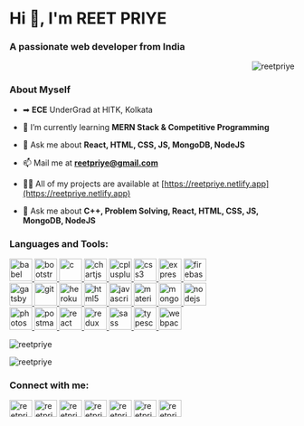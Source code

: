 <h1 align="left">Hi 👋, I'm REET PRIYE</h1>
<h3 align="left">A passionate web developer from India</h3>
<p align="right"> <img src="https://komarev.com/ghpvc/?username=reetpriye&label=Profile%20views&color=0e75b6&style=flat" alt="reetpriye" /> </p>

### About Myself

- ➡ **ECE** UnderGrad at HITK, Kolkata

- 🌱 I’m currently learning **MERN Stack & Competitive Programming**

- 💬 Ask me about **React, HTML, CSS, JS, MongoDB, NodeJS**

- 📫 Mail me at **reetpriye@gmail.com**

- 👨‍💻 All of my projects are available at [https://reetpriye.netlify.app](https://reetpriye.netlify.app)

- 💬 Ask me about **C++, Problem Solving, React, HTML, CSS, JS, MongoDB, NodeJS**

<h3 align="left">Languages and Tools:</h3>
<p align="left""> 
<a href="https://babeljs.io/" target="_blank"> <img src="https://www.vectorlogo.zone/logos/babeljs/babeljs-icon.svg" alt="babel" width="40" height="40"/> </a> 
<a href="https://getbootstrap.com" target="_blank"> <img src="https://devicons.github.io/devicon/devicon.git/icons/bootstrap/bootstrap-plain.svg" alt="bootstrap" width="40" height="40"/> </a> 
<a href="https://www.cprogramming.com/" target="_blank"> <img src="https://devicons.github.io/devicon/devicon.git/icons/c/c-original.svg" alt="c" width="40" height="40"/> </a> 
<a href="https://www.chartjs.org" target="_blank"> <img src="https://www.chartjs.org/media/logo-title.svg" alt="chartjs" width="40" height="40"/> </a> 
<a href="https://www.w3schools.com/cpp/" target="_blank"> <img src="https://devicons.github.io/devicon/devicon.git/icons/cplusplus/cplusplus-original.svg" alt="cplusplus" width="40" height="40"/> </a> 
<a href="https://www.w3schools.com/css/" target="_blank"> <img src="https://devicons.github.io/devicon/devicon.git/icons/css3/css3-original-wordmark.svg" alt="css3" width="40" height="40"/> </a> 
<a href="https://expressjs.com" target="_blank"> <img src="https://devicons.github.io/devicon/devicon.git/icons/express/express-original-wordmark.svg" alt="express" width="40" height="40"/> </a> 
<a href="https://firebase.google.com/" target="_blank"> <img src="https://www.vectorlogo.zone/logos/firebase/firebase-icon.svg" alt="firebase" width="40" height="40"/> </a> 
<br/>
<a href="https://www.gatsbyjs.com/" target="_blank"> <img src="https://www.vectorlogo.zone/logos/gatsbyjs/gatsbyjs-icon.svg" alt="gatsby" width="40" height="40"/> </a> 
<a href="https://git-scm.com/" target="_blank"> <img src="https://www.vectorlogo.zone/logos/git-scm/git-scm-icon.svg" alt="git" width="40" height="40"/> </a> 
<a href="https://heroku.com" target="_blank"> <img src="https://www.vectorlogo.zone/logos/heroku/heroku-icon.svg" alt="heroku" width="40" height="40"/> </a> 
<a href="https://www.w3.org/html/" target="_blank"> <img src="https://devicons.github.io/devicon/devicon.git/icons/html5/html5-original-wordmark.svg" alt="html5" width="40" height="40"/> </a> 
<a href="https://developer.mozilla.org/en-US/docs/Web/JavaScript" target="_blank"> <img src="https://devicons.github.io/devicon/devicon.git/icons/javascript/javascript-original.svg" alt="javascript" width="40" height="40"/> </a> 
<a href="https://materializecss.com/" target="_blank"> <img src="https://raw.githubusercontent.com/prplx/svg-logos/5585531d45d294869c4eaab4d7cf2e9c167710a9/svg/materialize.svg" alt="materialize" width="40" height="40"/> </a> 
<a href="https://www.mongodb.com/" target="_blank"> <img src="https://devicons.github.io/devicon/devicon.git/icons/mongodb/mongodb-original-wordmark.svg" alt="mongodb" width="40" height="40"/> </a> 
<a href="https://nodejs.org" target="_blank"> <img src="https://devicons.github.io/devicon/devicon.git/icons/nodejs/nodejs-original-wordmark.svg" alt="nodejs" width="40" height="40"/> </a> 
<br/>
<a href="https://www.photoshop.com/en" target="_blank"> <img src="https://devicons.github.io/devicon/devicon.git/icons/photoshop/photoshop-plain.svg" alt="photoshop" width="40" height="40"/> </a> 
<a href="https://postman.com" target="_blank"> <img src="https://www.vectorlogo.zone/logos/getpostman/getpostman-icon.svg" alt="postman" width="40" height="40"/> </a> 
<a href="https://reactjs.org/" target="_blank"> <img src="https://devicons.github.io/devicon/devicon.git/icons/react/react-original-wordmark.svg" alt="react" width="40" height="40"/> </a> 
<a href="https://redux.js.org" target="_blank"> <img src="https://devicons.github.io/devicon/devicon.git/icons/redux/redux-original.svg" alt="redux" width="40" height="40"/> </a> 
<a href="https://sass-lang.com" target="_blank"> <img src="https://devicons.github.io/devicon/devicon.git/icons/sass/sass-original.svg" alt="sass" width="40" height="40"/> </a> 
<a href="https://www.typescriptlang.org/" target="_blank"> <img src="https://devicons.github.io/devicon/devicon.git/icons/typescript/typescript-original.svg" alt="typescript" width="40" height="40"/> </a> 
<a href="https://webpack.js.org" target="_blank"> <img src="https://devicons.github.io/devicon/devicon.git/icons/webpack/webpack-original.svg" alt="webpack" width="40" height="40"/> </a> 
</p>

<p>&nbsp;<img align="left" src="https://github-readme-stats.vercel.app/api?username=reetpriye&show_icons=true&locale=en" alt="reetpriye" /></p>

<p>&nbsp;<img align="left" src="https://github-readme-stats.vercel.app/api/top-langs?username=reetpriye&show_icons=true&locale=en&layout=compact" alt="reetpriye" /></p>

<h3 align="left">Connect with me:</h3>
<p align="left">
<a href="https://www.hackerrank.com/reetpriye" target="blank"><img align="center" src="https://cdn.jsdelivr.net/npm/simple-icons@3.0.1/icons/hackerrank.svg" alt="reetpriye" height="30" width="40" /></a>
<a href="https://linkedin.com/in/reetpriye" target="blank"><img align="center" src="https://cdn.jsdelivr.net/npm/simple-icons@3.0.1/icons/linkedin.svg" alt="reetpriye" height="30" width="40" /></a>
<a href="https://www.codechef.com/users/reetpriye" target="blank"><img align="center" src="https://cdn.jsdelivr.net/npm/simple-icons@3.1.0/icons/codechef.svg" alt="reetpriye" height="30" width="40" /></a>
<a href="https://codeforces.com/profile/reetpriye" target="blank"><img align="center" src="https://cdn.jsdelivr.net/npm/simple-icons@3.0.1/icons/codeforces.svg" alt="reetpriye" height="30" width="40" /></a>
<a href="https://instagram.com/reetpriye" target="blank"><img align="center" src="https://cdn.jsdelivr.net/npm/simple-icons@3.0.1/icons/instagram.svg" alt="reetpriye" height="30" width="40" /></a>
<a href="https://twitter.com/reetpriye" target="blank"><img align="center" src="https://cdn.jsdelivr.net/npm/simple-icons@3.0.1/icons/twitter.svg" alt="reetpriye" height="30" width="40" /></a>
<a href="https://codesandbox.com/reetpriye" target="blank"><img align="center" src="https://cdn.jsdelivr.net/npm/simple-icons@3.0.1/icons/codesandbox.svg" alt="reetpriye" height="30" width="40" /></a>
</p>